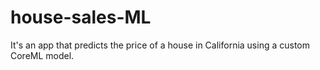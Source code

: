 # house-sales-ML
It's an app that predicts the price of a house in California using a custom CoreML model.
